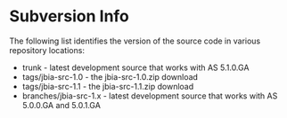 # Subversion Info #

The following list identifies the version of the source code in various repository locations:

  * trunk - latest development source that works with AS 5.1.0.GA
  * tags/jbia-src-1.0 - the jbia-src-1.0.zip download
  * tags/jbia-src-1.1 - the jbia-src-1.1.zip download
  * branches/jbia-src-1.x - latest development source that works with AS 5.0.0.GA and 5.0.1.GA